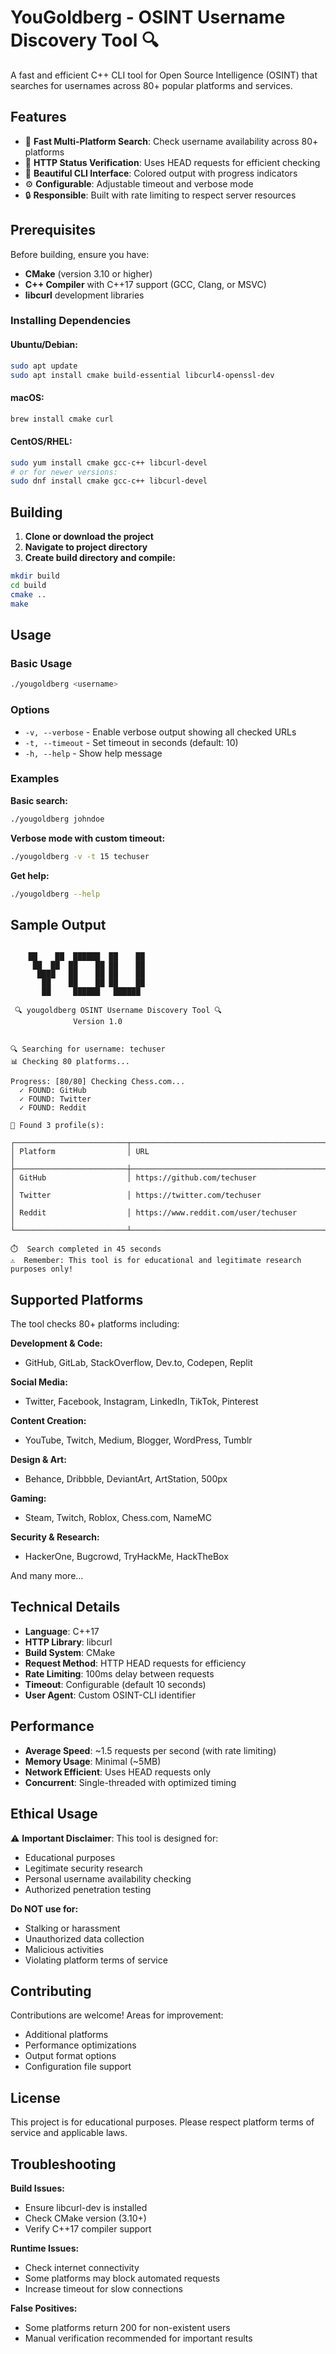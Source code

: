# YouGoldberg - OSINT Username Discovery Tool 🔍

A fast and efficient C++ CLI tool for Open Source Intelligence (OSINT) that searches for usernames across 80+ popular platforms and services.

## Features

- 🚀 **Fast Multi-Platform Search**: Check username availability across 80+ platforms
- 🎯 **HTTP Status Verification**: Uses HEAD requests for efficient checking
- 🎨 **Beautiful CLI Interface**: Colored output with progress indicators
- ⚙️ **Configurable**: Adjustable timeout and verbose mode
- 🔒 **Responsible**: Built with rate limiting to respect server resources

## Prerequisites

Before building, ensure you have:

- **CMake** (version 3.10 or higher)
- **C++ Compiler** with C++17 support (GCC, Clang, or MSVC)
- **libcurl** development libraries

### Installing Dependencies

#### Ubuntu/Debian:
```bash
sudo apt update
sudo apt install cmake build-essential libcurl4-openssl-dev
```

#### macOS:
```bash
brew install cmake curl
```

#### CentOS/RHEL:
```bash
sudo yum install cmake gcc-c++ libcurl-devel
# or for newer versions:
sudo dnf install cmake gcc-c++ libcurl-devel
```

## Building

1. **Clone or download the project**
2. **Navigate to project directory**
3. **Create build directory and compile:**

```bash
mkdir build
cd build
cmake ..
make
```

## Usage

### Basic Usage
```bash
./yougoldberg <username>
```

### Options
- `-v, --verbose` - Enable verbose output showing all checked URLs
- `-t, --timeout` - Set timeout in seconds (default: 10)
- `-h, --help` - Show help message

### Examples

**Basic search:**
```bash
./yougoldberg johndoe
```

**Verbose mode with custom timeout:**
```bash
./yougoldberg -v -t 15 techuser
```

**Get help:**
```bash
./yougoldberg --help
```

## Sample Output

```

    ██    ██  ██████  ██    ██ 
     ██  ██  ██    ██ ██    ██ 
      ████   ██    ██ ██    ██ 
       ██    ██    ██ ██    ██
       ██     ██████   ██████  	
                                                            
 🔍 yougoldberg OSINT Username Discovery Tool 🔍            
              Version 1.0                             


🔍 Searching for username: techuser
📊 Checking 80 platforms...

Progress: [80/80] Checking Chess.com...
  ✓ FOUND: GitHub
  ✓ FOUND: Twitter
  ✓ FOUND: Reddit

🎯 Found 3 profile(s):

┌─────────────────────────┬────────────────────────────────────────────────────────┐
│ Platform                │ URL                                                    │
├─────────────────────────┼────────────────────────────────────────────────────────┤
│ GitHub                  │ https://github.com/techuser                           │
│ Twitter                 │ https://twitter.com/techuser                          │
│ Reddit                  │ https://www.reddit.com/user/techuser                  │
└─────────────────────────┴────────────────────────────────────────────────────────┘

⏱️  Search completed in 45 seconds
⚠️  Remember: This tool is for educational and legitimate research purposes only!
```

## Supported Platforms

The tool checks 80+ platforms including:

**Development & Code:**
- GitHub, GitLab, StackOverflow, Dev.to, Codepen, Replit

**Social Media:**
- Twitter, Facebook, Instagram, LinkedIn, TikTok, Pinterest

**Content Creation:**
- YouTube, Twitch, Medium, Blogger, WordPress, Tumblr

**Design & Art:**
- Behance, Dribbble, DeviantArt, ArtStation, 500px

**Gaming:**
- Steam, Twitch, Roblox, Chess.com, NameMC

**Security & Research:**
- HackerOne, Bugcrowd, TryHackMe, HackTheBox

And many more...

## Technical Details

- **Language**: C++17
- **HTTP Library**: libcurl
- **Build System**: CMake
- **Request Method**: HTTP HEAD requests for efficiency
- **Rate Limiting**: 100ms delay between requests
- **Timeout**: Configurable (default 10 seconds)
- **User Agent**: Custom OSINT-CLI identifier

## Performance

- **Average Speed**: ~1.5 requests per second (with rate limiting)
- **Memory Usage**: Minimal (~5MB)
- **Network Efficient**: Uses HEAD requests only
- **Concurrent**: Single-threaded with optimized timing

## Ethical Usage

⚠️ **Important Disclaimer**: This tool is designed for:
- Educational purposes
- Legitimate security research
- Personal username availability checking
- Authorized penetration testing

**Do NOT use for:**
- Stalking or harassment
- Unauthorized data collection
- Malicious activities
- Violating platform terms of service

## Contributing

Contributions are welcome! Areas for improvement:
- Additional platforms
- Performance optimizations
- Output format options
- Configuration file support

## License

This project is for educational purposes. Please respect platform terms of service and applicable laws.

## Troubleshooting

**Build Issues:**
- Ensure libcurl-dev is installed
- Check CMake version (3.10+)
- Verify C++17 compiler support

**Runtime Issues:**
- Check internet connectivity
- Some platforms may block automated requests
- Increase timeout for slow connections

**False Positives:**
- Some platforms return 200 for non-existent users
- Manual verification recommended for important results 